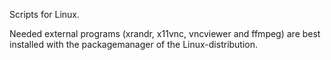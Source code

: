 Scripts for Linux.

Needed external programs (xrandr, x11vnc, vncviewer and ffmpeg) are 
best installed with the packagemanager of the Linux-distribution.

